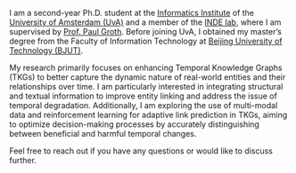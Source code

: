 I am a second-year Ph.D. student at the [Informatics Institute](https://ivi.uva.nl/) of the [University of Amsterdam (UvA)](https://www.uva.nl/en) and a member of the [INDE lab](https://indelab.org/), where I am supervised by [Prof. Paul Groth](https://pgroth.com/). Before joining UvA, I obtained my master’s degree from the Faculty of Information Technology at [Beijing University of Technology (BJUT)](https://english.bjut.edu.cn/).

My research primarily focuses on enhancing Temporal Knowledge Graphs (TKGs) to better capture the dynamic nature of real-world entities and their relationships over time. I am particularly interested in integrating structural and textual information to improve entity linking and address the issue of temporal degradation. Additionally, I am exploring the use of multi-modal data and reinforcement learning for adaptive link prediction in TKGs, aiming to optimize decision-making processes by accurately distinguishing between beneficial and harmful temporal changes.

Feel free to reach out if you have any questions or would like to discuss further.
